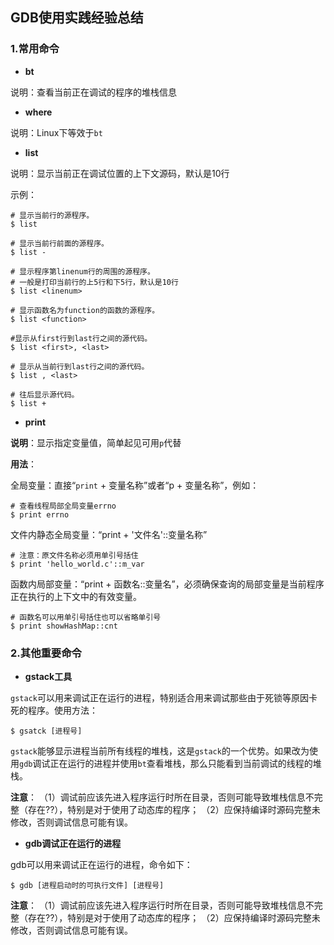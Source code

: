 ## GDB使用实践经验总结

### 1.常用命令

* **bt**

说明：查看当前正在调试的程序的堆栈信息

* **where**

说明：Linux下等效于`bt`

* **list**

说明：显示当前正在调试位置的上下文源码，默认是10行

示例：

```sehll
# 显示当前行的源程序。
$ list

# 显示当前行前面的源程序。
$ list -

# 显示程序第linenum行的周围的源程序。
# 一般是打印当前行的上5行和下5行，默认是10行
$ list <linenum>

# 显示函数名为function的函数的源程序。
$ list <function>

#显示从first行到last行之间的源代码。
$ list <first>, <last>

# 显示从当前行到last行之间的源代码。
$ list , <last>

# 往后显示源代码。
$ list +
```

* **print**

**说明**：显示指定变量值，简单起见可用`p`代替

**用法**：

全局变量：直接“`print` + 变量名称”或者“p + 变量名称”，例如：

```shell
# 查看线程局部全局变量errno
$ print errno
```

文件内静态全局变量：“print + '文件名'::变量名称”

```shell
# 注意：原文件名称必须用单引号括住
$ print 'hello_world.c'::m_var
```

函数内局部变量：“print + 函数名::变量名”，必须确保查询的局部变量是当前程序正在执行的上下文中的有效变量。

```shell
# 函数名可以用单引号括住也可以省略单引号
$ print showHashMap::cnt
```



### 2.其他重要命令

* **gstack工具**

`gstack`可以用来调试正在运行的进程，特别适合用来调试那些由于死锁等原因卡死的程序。使用方法：

```shell
$ gsatck [进程号]
```

`gstack`能够显示进程当前所有线程的堆栈，这是`gstack`的一个优势。如果改为使用`gdb`调试正在运行的进程并使用`bt`查看堆栈，那么只能看到当前调试的线程的堆栈。

**注意**：
（1）调试前应该先进入程序运行时所在目录，否则可能导致堆栈信息不完整（存在??），特别是对于使用了动态库的程序；
（2）应保持编译时源码完整未修改，否则调试信息可能有误。

* **gdb调试正在运行的进程**

gdb可以用来调试正在运行的进程，命令如下：

```shell
$ gdb [进程启动时的可执行文件] [进程号]
```

**注意**：
（1）调试前应该先进入程序运行时所在目录，否则可能导致堆栈信息不完整（存在??），特别是对于使用了动态库的程序；
（2）应保持编译时源码完整未修改，否则调试信息可能有误。








